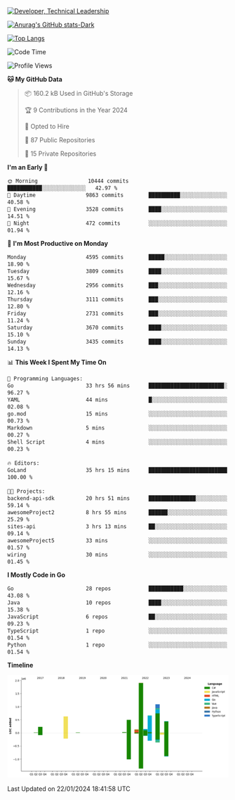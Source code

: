 <div>
  <a href="https://www.linkedin.com/in/arielpineiro/" target="_blank" rel="nofollow noopener noreferrer">
    <img src="https://img.shields.io/badge/-LinkedIn-%230077B5?style=for-the-badge&logo=linkedin&logoColor=white" alt="Developer, Technical Leadership" title="Ariel Piñeiro">
  </a>
</div>

[![Anurag's GitHub stats-Dark](https://github-readme-stats.vercel.app/api?username=arielsrv&show_icons=true&theme=dark#gh-dark-mode-only)](https://github.com/anuraghazra/github-readme-stats#gh-dark-mode-only)

[![Top Langs](https://github-readme-stats.vercel.app/api/top-langs/?username=arielsrv&layout=compact&langs_count=10&theme=dark#gh-dark-mode-only)](https://github.com/anuraghazra/github-readme-stats&theme=dark#gh-dark-mode-only)

<!--START_SECTION:waka-->
![Code Time](http://img.shields.io/badge/Code%20Time-478%20hrs%2022%20mins-blue)

![Profile Views](http://img.shields.io/badge/Profile%20Views-1-blue)

**🐱 My GitHub Data** 

> 📦 160.2 kB Used in GitHub's Storage 
 > 
> 🏆 9 Contributions in the Year 2024
 > 
> 💼 Opted to Hire
 > 
> 📜 87 Public Repositories 
 > 
> 🔑 15 Private Repositories 
 > 
**I'm an Early 🐤** 

```text
🌞 Morning                10444 commits       ███████████░░░░░░░░░░░░░░   42.97 % 
🌆 Daytime                9863 commits        ██████████░░░░░░░░░░░░░░░   40.58 % 
🌃 Evening                3528 commits        ████░░░░░░░░░░░░░░░░░░░░░   14.51 % 
🌙 Night                  472 commits         ░░░░░░░░░░░░░░░░░░░░░░░░░   01.94 % 
```
📅 **I'm Most Productive on Monday** 

```text
Monday                   4595 commits        █████░░░░░░░░░░░░░░░░░░░░   18.90 % 
Tuesday                  3809 commits        ████░░░░░░░░░░░░░░░░░░░░░   15.67 % 
Wednesday                2956 commits        ███░░░░░░░░░░░░░░░░░░░░░░   12.16 % 
Thursday                 3111 commits        ███░░░░░░░░░░░░░░░░░░░░░░   12.80 % 
Friday                   2731 commits        ███░░░░░░░░░░░░░░░░░░░░░░   11.24 % 
Saturday                 3670 commits        ████░░░░░░░░░░░░░░░░░░░░░   15.10 % 
Sunday                   3435 commits        ████░░░░░░░░░░░░░░░░░░░░░   14.13 % 
```


📊 **This Week I Spent My Time On** 

```text
💬 Programming Languages: 
Go                       33 hrs 56 mins      ████████████████████████░   96.27 % 
YAML                     44 mins             █░░░░░░░░░░░░░░░░░░░░░░░░   02.08 % 
go.mod                   15 mins             ░░░░░░░░░░░░░░░░░░░░░░░░░   00.73 % 
Markdown                 5 mins              ░░░░░░░░░░░░░░░░░░░░░░░░░   00.27 % 
Shell Script             4 mins              ░░░░░░░░░░░░░░░░░░░░░░░░░   00.23 % 

🔥 Editors: 
GoLand                   35 hrs 15 mins      █████████████████████████   100.00 % 

🐱‍💻 Projects: 
backend-api-sdk          20 hrs 51 mins      ███████████████░░░░░░░░░░   59.14 % 
awesomeProject2          8 hrs 55 mins       ██████░░░░░░░░░░░░░░░░░░░   25.29 % 
sites-api                3 hrs 13 mins       ██░░░░░░░░░░░░░░░░░░░░░░░   09.14 % 
awesomeProject5          33 mins             ░░░░░░░░░░░░░░░░░░░░░░░░░   01.57 % 
wiring                   30 mins             ░░░░░░░░░░░░░░░░░░░░░░░░░   01.45 % 
```

**I Mostly Code in Go** 

```text
Go                       28 repos            ███████████░░░░░░░░░░░░░░   43.08 % 
Java                     10 repos            ████░░░░░░░░░░░░░░░░░░░░░   15.38 % 
JavaScript               6 repos             ██░░░░░░░░░░░░░░░░░░░░░░░   09.23 % 
TypeScript               1 repo              ░░░░░░░░░░░░░░░░░░░░░░░░░   01.54 % 
Python                   1 repo              ░░░░░░░░░░░░░░░░░░░░░░░░░   01.54 % 
```



**Timeline**

![Lines of Code chart](https://raw.githubusercontent.com/arielsrv/arielsrv/main/assets/bar_graph.png)


 Last Updated on 22/01/2024 18:41:58 UTC
<!--END_SECTION:waka-->
